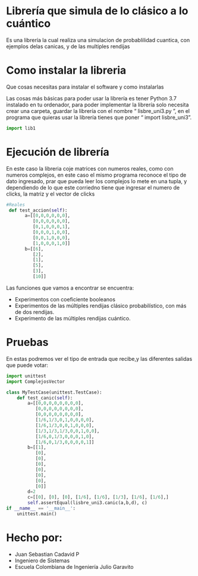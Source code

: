 # Librería que simula de lo clásico a lo cuántico 

Es una librería la cual realiza una simulacion de probablilidad cuantica, con ejemplos delas canicas, y de las multiples rendijas

# Como instalar la libreria  

Que cosas necesitas para instalar el software y como instalarlas 

Las cosas más básicas para poder usar la librería es tener Python 3.7 instalado en tu ordenador, para poder implementar la librería solo necesita crear una carpeta, guardar la librería con el nombre “ lisbre_uni3.py ”, en el programa que quieras usar la librería tienes que poner “ import lisbre_uni3”. 
 ```python
 import lib1
 ```

# Ejecución de librería 

En este caso la libreria coje matrices con numeros reales, como  con numeros complejos, en este caso el mismo programa reconoce el tipo de dato ingresado, prar que pueda leer los complejos lo mete en una tupla, y dependiendo de lo que este corriedno tiene que ingresar el numero de clicks, la matriz y el vector de clicks 
 ```python
 #Reales
  def test_accion(self):
        a=[[0,0,0,0,0,0],
           [0,0,0,0,0,0],
           [0,1,0,0,0,1],
           [0,0,0,1,0,0],
           [0,0,1,0,0,0],
           [1,0,0,0,1,0]]
        b=[[6],
           [2],
           [1],
           [5],
           [3],
           [10]]
 ```

Las funciones que vamos a encontrar se encuentra: 

- Experimentos con coeficiente booleanos
- Experimentos de las múltiples rendijas clásico probabilístico, con más de dos rendijas.
- Experimento de las múltiples rendijas cuántico.


# Pruebas
En estas podremos ver el tipo de entrada que recibe,y las diferentes salidas que puede votar:
```python
import unittest
import ComplejosVector

class MyTestCase(unittest.TestCase):
    def test_canic(self):
        a=[[0,0,0,0,0,0,0,0],
           [0,0,0,0,0,0,0,0],
           [0,0,0,0,0,0,0,0],
           [1/6,1/3,0,1,0,0,0,0],
           [1/6,1/3,0,0,1,0,0,0],
           [1/3,1/3,1/3,0,0,1,0,0],
           [1/6,0,1/3,0,0,0,1,0],
           [1/6,0,1/3,0,0,0,0,1]]
        b=[[1],
           [0],
           [0],
           [0],
           [0],
           [0],
           [0],
           [0]]
        d=2
        c=[[0], [0], [0], [1/6], [1/6], [1/3], [1/6], [1/6],]
        self.assertEqual(lisbre_uni3.canic(a,b,d), c)
if __name__ == '__main__':
    unittest.main()
```
# Hecho por:
- Juan Sebastian Cadavid P
- Ingeniero de Sistemas
- Escuela Colombiana de Ingeniería Julio Garavito
